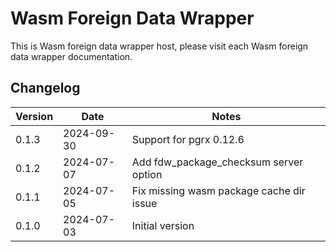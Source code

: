 # Wasm Foreign Data Wrapper

This is Wasm foreign data wrapper host, please visit each Wasm foreign data wrapper documentation.

## Changelog

| Version | Date       | Notes                                                |
| ------- | ---------- | ---------------------------------------------------- |
| 0.1.3   | 2024-09-30 | Support for pgrx 0.12.6                              |
| 0.1.2   | 2024-07-07 | Add fdw_package_checksum server option               |
| 0.1.1   | 2024-07-05 | Fix missing wasm package cache dir issue             |
| 0.1.0   | 2024-07-03 | Initial version                                      |

